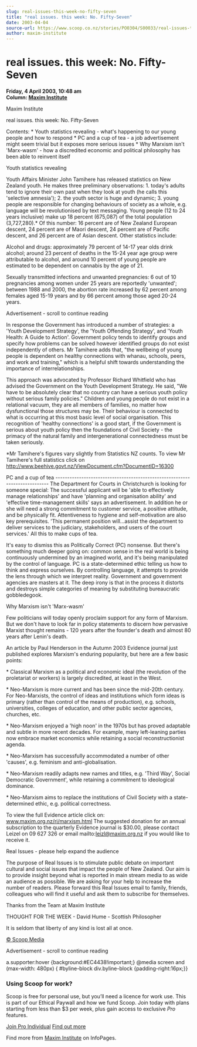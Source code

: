 ```yaml
---
slug: real-issues-this-week-no-fifty-seven
title: "real issues. this week: No. Fifty-Seven"
date: 2003-04-04
source-url: https://www.scoop.co.nz/stories/PO0304/S00033/real-issues-this-week-no-fifty-seven.htm
author: maxim-institute
---
```

real issues. this week: No. Fifty-Seven
=======================================

**Friday, 4 April 2003, 10:48 am**  
**Column: [Maxim Institute](https://info.scoop.co.nz/Maxim_Institute)**

  
Maxim Institute

real issues. this week: No. Fifty-Seven

Contents: \* Youth statistics revealing - what's happening to our young people and how to respond \* PC and a cup of tea - a job advertisement might seem trivial but it exposes more serious issues \* Why Marxism isn't 'Marx-wasm' - how a discredited economic and political philosophy has been able to reinvent itself

Youth statistics revealing

Youth Affairs Minister John Tamihere has released statistics on New Zealand youth. He makes three preliminary observations: 1. today's adults tend to ignore their own past when they look at youth (he calls this 'selective amnesia'); 2. the youth sector is huge and dynamic; 3. young people are responsible for changing behaviours of society as a whole, e.g. language will be revolutionised by text messaging. Young people (12 to 24 years inclusive) make up 18 percent (675,087) of the total population (3,727,280).\* Of this number: 16 percent are of New Zealand European descent, 24 percent are of Maori descent, 24 percent are of Pacific descent, and 26 percent are of Asian descent. Other statistics include:

Alcohol and drugs: approximately 79 percent of 14-17 year olds drink alcohol; around 23 percent of deaths in the 15-24 year age group were attributable to alcohol, and around 10 percent of young people are estimated to be dependent on cannabis by the age of 21.

Sexually transmitted infections and unwanted pregnancies: 6 out of 10 pregnancies among women under 25 years are reportedly 'unwanted'; between 1988 and 2000, the abortion rate increased by 62 percent among females aged 15-19 years and by 66 percent among those aged 20-24 years.

Advertisement - scroll to continue reading





In response the Government has introduced a number of strategies: a 'Youth Development Strategy', the 'Youth Offending Strategy', and 'Youth Health: A Guide to Action'. Government policy tends to identify groups and specify how problems can be solved however identified groups do not exist independently of others. Mr Tamihere adds that, "the wellbeing of young people is dependent on healthy connections with whanau, schools, peers, and work and training," which is a helpful shift towards understanding the importance of interrelationships.

This approach was advocated by Professor Richard Whitfield who has advised the Government on the Youth Development Strategy. He said, "We have to be absolutely clear that no country can have a serious youth policy without serious family policies." Children and young people do not exist in a relational vacuum, they are all members of families, no matter how dysfunctional those structures may be. Their behaviour is connected to what is occurring at this most basic level of social organisation. This recognition of 'healthy connections' is a good start, if the Government is serious about youth policy then the foundations of Civil Society - the primacy of the natural family and intergenerational connectedness must be taken seriously.

\*Mr Tamihere's figures vary slightly from Statistics NZ counts. To view Mr Tamihere's full statistics click on http://www.beehive.govt.nz/ViewDocument.cfm?DocumentID=16300

PC and a cup of tea --------------------------------------------------------------------------- The Department for Courts in Christchurch is looking for someone special: The successful applicant will be 'able to effectively manage relationships' and have 'planning and organisation ability' and 'effective time-management skills' says an advertisement. In addition he or she will need a strong commitment to customer service, a positive attitude, and be physically fit. Attentiveness to hygiene and self-motivation are also key prerequisites. 'This permanent position will...assist the department to deliver services to the judiciary, stakeholders, and users of the court services.' All this to make cups of tea.

It's easy to dismiss this as Politically Correct (PC) nonsense. But there's something much deeper going on: common sense in the real world is being continuously undermined by an imagined world, and it's being manipulated by the control of language. PC is a state-determined ethic telling us how to think and express ourselves. By controlling language, it attempts to provide the lens through which we interpret reality. Government and government agencies are masters at it. The deep irony is that in the process it distorts and destroys simple categories of meaning by substituting bureaucratic gobbledegook.

Why Marxism isn't 'Marx-wasm'

Few politicians will today openly proclaim support for any form of Marxism. But we don't have to look far in policy statements to discern how pervasive Marxist thought remains - 120 years after the founder's death and almost 80 years after Lenin's death.

An article by Paul Henderson in the Autumn 2003 Evidence journal just published explores Marxism's enduring popularity, but here are a few basic points:

\* Classical Marxism as a political and economic ideal (the revolution of the proletariat or workers) is largely discredited, at least in the West.

\* Neo-Marxism is more current and has been since the mid-20th century. For Neo-Marxists, the control of ideas and institutions which form ideas is primary (rather than control of the means of production), e.g. schools, universities, colleges of education, and other public sector agencies, churches, etc.

\* Neo-Marxism enjoyed a 'high noon' in the 1970s but has proved adaptable and subtle in more recent decades. For example, many left-leaning parties now embrace market economics while retaining a social reconstructionist agenda.

\* Neo-Marxism has successfully accommodated a number of other 'causes', e.g. feminism and anti-globalisation.

\* Neo-Marxism readily adapts new names and titles, e.g. 'Third Way', Social Democratic Government', while retaining a commitment to ideological dominance.

\* Neo-Marxism aims to replace the institutions of Civil Society with a state-determined ethic, e.g. political correctness.

To view the full Evidence article click on: www.maxim.org.nz/ri/marxism.html The suggested donation for an annual subscription to the quarterly Evidence journal is $30.00, please contact Leizel on 09 627 326 or email mailto:leizl@maxim.org.nz if you would like to receive it.

Real Issues - please help expand the audience

The purpose of Real Issues is to stimulate public debate on important cultural and social issues that impact the people of New Zealand. Our aim is to provide insight beyond what is reported in main stream media to as wide an audience as possible. We are asking for your help to increase the number of readers. Please forward this Real Issues email to family, friends, colleagues who will find it useful and ask them to subscribe for themselves.

Thanks from the Team at Maxim Institute

THOUGHT FOR THE WEEK - David Hume - Scottish Philosopher

It is seldom that liberty of any kind is lost all at once.

  

[© Scoop Media](http://www.scoop.co.nz/about/terms.html)  

Advertisement - scroll to continue reading



a.supporter:hover {background:#EC4438!important;} @media screen and (max-width: 480px) { #byline-block div.byline-block {padding-right:16px;}}

### Using Scoop for work?

Scoop is free for personal use, but you’ll need a licence for work use. This is part of our Ethical Paywall and how we fund Scoop. Join today with plans starting from less than $3 per week, plus gain access to exclusive _Pro_ features.  
  
[Join Pro Individual](https://pro.scoop.co.nz/Individual/?from=ProIn24) [Find out more](https://pro.scoop.co.nz/using-scoop-for-work/?from=ProIn24)

Find more from [Maxim Institute](https://info.scoop.co.nz/Maxim_Institute) on InfoPages.
